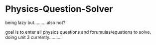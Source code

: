 # Physics-Question-Solver
 being lazy but..........also not?

goal is to enter all physics questions and forumulas/equations to solve. 
doing unit 3 currently..........
